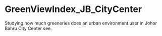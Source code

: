 # GreenViewIndex_JB_CityCenter
 Studying how much greeneries does an urban environment user in Johor Bahru City Center see. 
